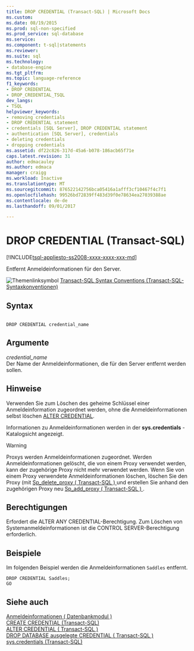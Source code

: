 ```yaml
---
title: DROP CREDENTIAL (Transact-SQL) | Microsoft Docs
ms.custom: 
ms.date: 08/19/2015
ms.prod: sql-non-specified
ms.prod_service: sql-database
ms.service: 
ms.component: t-sql|statements
ms.reviewer: 
ms.suite: sql
ms.technology:
- database-engine
ms.tgt_pltfrm: 
ms.topic: language-reference
f1_keywords:
- DROP CREDENTIAL
- DROP_CREDENTIAL_TSQL
dev_langs:
- TSQL
helpviewer_keywords:
- removing credentials
- DROP CREDENTIAL statement
- credentials [SQL Server], DROP CREDENTIAL statement
- authentication [SQL Server], credentials
- deleting credentials
- dropping credentials
ms.assetid: df22c826-317d-45a6-b078-186acb65f71e
caps.latest.revision: 31
author: edmacauley
ms.author: edmaca
manager: craigg
ms.workload: Inactive
ms.translationtype: MT
ms.sourcegitcommit: 876522142756bca05416a1afff3cf10467f4c7f1
ms.openlocfilehash: 99526bd72839ff483d39f0e78634ea27039388ae
ms.contentlocale: de-de
ms.lasthandoff: 09/01/2017

---
```

# <a name="drop-credential-transact-sql"></a>DROP CREDENTIAL (Transact-SQL)
[!INCLUDE[tsql-appliesto-ss2008-xxxx-xxxx-xxx-md](../../includes/tsql-appliesto-ss2008-xxxx-xxxx-xxx-md.md)]

  Entfernt Anmeldeinformationen für den Server.  
  
 ![Themenlinksymbol](../../database-engine/configure-windows/media/topic-link.gif "Topic link icon") [Transact-SQL Syntax Conventions (Transact-SQL-Syntaxkonventionen)](../../t-sql/language-elements/transact-sql-syntax-conventions-transact-sql.md)  
  
## <a name="syntax"></a>Syntax  
  
```  
  
DROP CREDENTIAL credential_name  
```  
  
## <a name="arguments"></a>Argumente  
 *credential_name*  
 Der Name der Anmeldeinformationen, die für den Server entfernt werden sollen.  
  
## <a name="remarks"></a>Hinweise  
 Verwenden Sie zum Löschen des geheime Schlüssel einer Anmeldeinformation zugeordnet werden, ohne die Anmeldeinformationen selbst löschen [ALTER CREDENTIAL](../../t-sql/statements/alter-credential-transact-sql.md).  
  
 Informationen zu Anmeldeinformationen werden in der **sys.credentials** -Katalogsicht angezeigt.  
  
> [!WARNING]  
>  Proxys werden Anmeldeinformationen zugeordnet. Werden Anmeldeinformationen gelöscht, die von einem Proxy verwendet werden, kann der zugehörige Proxy nicht mehr verwendet werden. Wenn Sie von einem Proxy verwendete Anmeldeinformationen löschen, löschen Sie den Proxy (mit [Sp_delete_proxy &#40; Transact-SQL &#41; ](../../relational-databases/system-stored-procedures/sp-delete-proxy-transact-sql.md) und erstellen Sie anhand den zugehörigen Proxy neu [Sp_add_proxy &#40; Transact-SQL &#41; ](../../relational-databases/system-stored-procedures/sp-add-proxy-transact-sql.md).  
  
## <a name="permissions"></a>Berechtigungen  
 Erfordert die ALTER ANY CREDENTIAL-Berechtigung. Zum Löschen von Systemanmeldeinformationen ist die CONTROL SERVER-Berechtigung erforderlich.  
  
## <a name="examples"></a>Beispiele  
 Im folgenden Beispiel werden die Anmeldeinformationen `Saddles` entfernt.  
  
```  
DROP CREDENTIAL Saddles;  
GO  
```  
  
## <a name="see-also"></a>Siehe auch  
 [Anmeldeinformationen &#40; Datenbankmodul &#41;](../../relational-databases/security/authentication-access/credentials-database-engine.md)   
 [CREATE CREDENTIAL &#40;Transact-SQL&#41;](../../t-sql/statements/create-credential-transact-sql.md)   
 [ALTER CREDENTIAL &#40; Transact-SQL &#41;](../../t-sql/statements/alter-credential-transact-sql.md)   
 [DROP DATABASE ausgelegte CREDENTIAL &#40; Transact-SQL &#41;](../../t-sql/statements/drop-database-scoped-credential-transact-sql.md)   
 [sys.credentials &#40;Transact-SQL&#41;](../../relational-databases/system-catalog-views/sys-credentials-transact-sql.md)  
  
  


